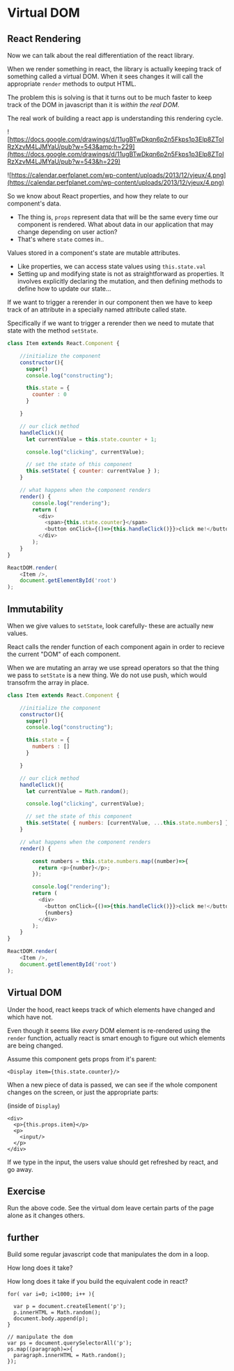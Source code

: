 # Virtual DOM

## React Rendering

Now we can talk about the real differentiation of the react library.

When we render something in react, the library is actually keeping track of something called a virtual DOM. When it sees changes it will call the appropriate `render` methods to output HTML.

The problem this is solving is that it turns out to be much faster to keep track of the DOM in javascript than it is _within the real DOM_.

The real work of building a react app is understanding this rendering cycle.

![https://docs.google.com/drawings/d/11ugBTwDkqn6p2n5Fkps1p3Elp8ZToIRzXzvM4LJMYaU/pub?w=543&amp;h=229](https://docs.google.com/drawings/d/11ugBTwDkqn6p2n5Fkps1p3Elp8ZToIRzXzvM4LJMYaU/pub?w=543&h=229)

![https://calendar.perfplanet.com/wp-content/uploads/2013/12/vjeux/4.png](https://calendar.perfplanet.com/wp-content/uploads/2013/12/vjeux/4.png)

So we know about React properties, and how they relate to our component's data.

* The thing is, `props` represent data that will be the same every time our component is rendered. What about data in our application that may change depending on user action?
* That's where `state` comes in..

Values stored in a component's state are mutable attributes.

* Like properties, we can access state values using `this.state.val`
* Setting up and modifying state is not as straightforward as properties. It involves explicitly declaring the mutation, and then defining methods to define how to update our state...

If we want to trigger a rerender in our component then we have to keep track of an attribute in a specially named attribute called state.

Specifically if we want to trigger a rerender then we need to mutate that state with the method `setState`.

```javascript
class Item extends React.Component {

    //initialize the component
    constructor(){
      super()
      console.log("constructing");

      this.state = {
        counter : 0
      }

    }

    // our click method
    handleClick(){
      let currentValue = this.state.counter + 1;

      console.log("clicking", currentValue);

      // set the state of this component
      this.setState( { counter: currentValue } );
    }

    // what happens when the component renders
    render() {
        console.log("rendering");
        return (
          <div>
            <span>{this.state.counter}</span>
            <button onClick={()=>{this.handleClick()}}>click me!</button>
          </div>
        );
    }
}

ReactDOM.render(
    <Item />,
    document.getElementById('root')
);
```

## Immutability

When we give values to `setState`, look carefully- these are actually new values.

React calls the render function of each component again in order to recieve the current "DOM" of each component.

When we are mutating an array we use spread operators so that the thing we pass to `setState` is a new thing. We do not use push, which would transofrm the array in place.

```javascript
class Item extends React.Component {

    //initialize the component
    constructor(){
      super()
      console.log("constructing");

      this.state = {
        numbers : []
      }

    }

    // our click method
    handleClick(){
      let currentValue = Math.random();

      console.log("clicking", currentValue);

      // set the state of this component
      this.setState( { numbers: [currentValue, ...this.state.numbers] } );
    }

    // what happens when the component renders
    render() {

        const numbers = this.state.numbers.map((number)=>{
          return <p>{number}</p>;
        });

        console.log("rendering");
        return (
          <div>
            <button onClick={()=>{this.handleClick()}}>click me!</button>
            {numbers}
          </div>
        );
    }
}

ReactDOM.render(
    <Item />,
    document.getElementById('root')
);
```

## Virtual DOM

Under the hood, react keeps track of which elements have changed and which have not.

Even though it seems like _every_ DOM element is re-rendered using the `render` function, actually react is smart enough to figure out which elements are being changed.

Assume this component gets props from it's parent:

```text
<Display item={this.state.counter}/>
```

When a new piece of data is passed, we can see if the whole component changes on the screen, or just the appropriate parts:

\(inside of `Display`\)

```text
<div>
  <p>{this.props.item}</p>
  <p>
    <input/>
  </p>
</div>
```

If we type in the input, the users value should get refreshed by react, and go away.

## Exercise

Run the above code. See the virtual dom leave certain parts of the page alone as it changes others.

## further

Build some regular javascript code that manipulates the dom in a loop.

How long does it take?

How long does it take if you build the equivalent code in react?

```text
for( var i=0; i<1000; i++ ){

  var p = document.createElement('p');
  p.innerHTML = Math.random();
  document.body.append(p);
}

// manipulate the dom
var ps = document.querySelectorAll('p');
ps.map((paragraph)=>{
  paragraph.innerHTML = Math.random();
});
```

